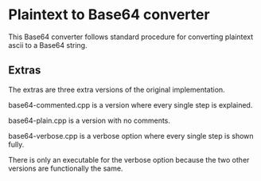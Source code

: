 # Plaintext to Base64 converter
This Base64 converter follows standard procedure for converting plaintext ascii to a Base64 string.

## Extras
The extras are three extra versions of the original implementation.

base64-commented.cpp is a version where every single step is explained.

base64-plain.cpp is a version with no comments.

base64-verbose.cpp is a verbose option where every single step is shown fully.

There is only an executable for the verbose option because the two other versions are functionally the same.
